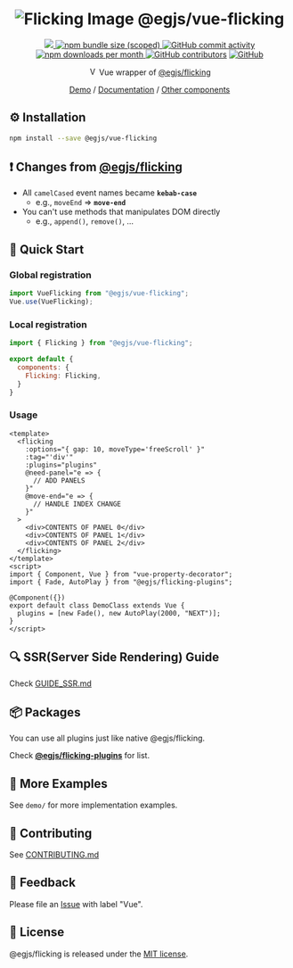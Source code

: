 <h1 align=center>
  <img src="https://dummyimage.com/600x400/ffffff/000000&text=Flicking" alt="Flicking Image" />
  @egjs/vue-flicking
</h1>

<p align=center>
  <a href="https://www.npmjs.com/package/@egjs/vue-flicking" target="_blank">
    <img src="https://img.shields.io/npm/v/@egjs/vue-flicking.svg?style=flat-square&color=42b883&label=version&logo=NPM">
  </a>
  <a href="https://www.npmjs.com/package/@egjs/vue-flicking" target="_blank">
    <img alt="npm bundle size (scoped)" src="https://img.shields.io/bundlephobia/minzip/@egjs/vue-flicking.svg?style=flat-square&label=💾%20gzipped&color=007acc">
  </a>
  <a href="https://github.com/naver/egjs-flicking/graphs/commit-activity">
    <img alt="GitHub commit activity" src="https://img.shields.io/github/commit-activity/m/naver/egjs-flicking.svg?style=flat-square&label=⬆️%20commits&color=08CE5D">
  </a>
  <a href="https://www.npmjs.com/package/@egjs/vue-flicking" target="_blank">
    <img src="https://img.shields.io/npm/dm/@egjs/vue-flicking.svg?style=flat-square&label=⬇️%20downloads&color=08CE5D" alt="npm downloads per month">
  </a>
  <a href="https://github.com/naver/egjs-flicking/graphs/contributors" target="_blank">
    <img alt="GitHub contributors" src="https://img.shields.io/github/contributors/naver/egjs-flicking.svg?label=👥%20contributors&style=flat-square&color=08CE5D"></a>
  <a href="https://github.com/naver/egjs-flicking/blob/master/LICENSE" target="_blank">
    <img alt="GitHub" src="https://img.shields.io/github/license/naver/egjs-flicking.svg?style=flat-square&label=📜%20license&color=08CE5D">
  </a>
</p>

<p align=center>
  <img width="15" src="https://kr.vuejs.org/images/logo.png" alt="Vue.js" /> Vue wrapper of <a href="https://github.com/naver/egjs-flicking">@egjs/flicking</a>
</p>

<p align=center>
  <a href="https://naver.github.io/egjs-flicking/">Demo</a> / <a href="https://naver.github.io/egjs-flicking/release/latest/doc/index.html">Documentation</a> / <a href="https://naver.github.io/egjs/" />Other components</a>
</p>

## ⚙️ Installation
```sh
npm install --save @egjs/vue-flicking
```

## ❗ Changes from [@egjs/flicking](https://github.com/naver/egjs-flicking)
- All `camelCased` event names became **`kebab-case`**
  - e.g., `moveEnd` => **`move-end`**
- You can't use methods that manipulates DOM directly
  - e.g., `append()`, `remove()`, ...

## 🏃 Quick Start
### Global registration
```js
import VueFlicking from "@egjs/vue-flicking";
Vue.use(VueFlicking);
```

### Local registration
```js
import { Flicking } from "@egjs/vue-flicking";

export default {
  components: {
    Flicking: Flicking,
  }
}
```

### Usage
```vue
<template>
  <flicking
    :options="{ gap: 10, moveType='freeScroll' }"
    :tag="'div'"
    :plugins="plugins"
    @need-panel="e => {
      // ADD PANELS
    }"
    @move-end="e => {
      // HANDLE INDEX CHANGE
    }"
  >
    <div>CONTENTS OF PANEL 0</div>
    <div>CONTENTS OF PANEL 1</div>
    <div>CONTENTS OF PANEL 2</div>
  </flicking>
</template>
<script>
import { Component, Vue } from "vue-property-decorator";
import { Fade, AutoPlay } from "@egjs/flicking-plugins";

@Component({})
export default class DemoClass extends Vue {
  plugins = [new Fade(), new AutoPlay(2000, "NEXT")];
}
</script>
```

## 🔍 SSR(Server Side Rendering) Guide
Check [GUIDE_SSR.md](https://github.com/naver/egjs-flicking/blob/master/packages/vue-flicking/GUIDE_SSR.md)

## 📦 Packages
You can use all plugins just like native @egjs/flicking.

Check [**@egjs/flicking-plugins**](https://github.com/naver/egjs-flicking-plugins) for list.

## 📖 More Examples
See `demo/` for more implementation examples.

## 🙌 Contributing
See [CONTRIBUTING.md]((https://github.com/naver/egjs-flicking/blob/master/packages/vue-flicking/CONTRIBUTING.md))

## 📝 Feedback
Please file an [Issue](https://github.com/naver/egjs-flicking/issues) with label "Vue".

## 📜 License
@egjs/flicking is released under the [MIT license](http://naver.github.io/egjs/license.txt).
